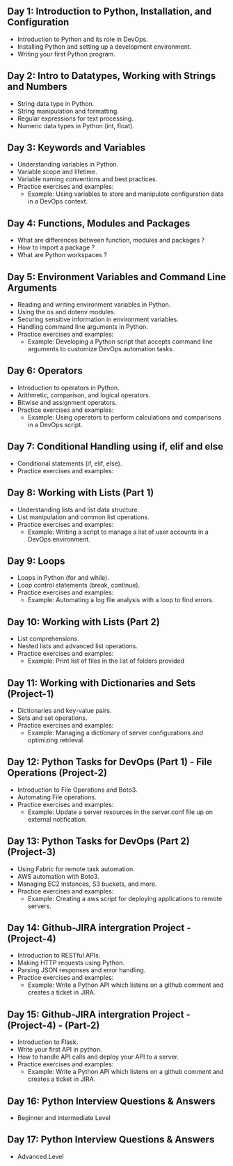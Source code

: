 ## Day 1: Introduction to Python, Installation, and Configuration
- Introduction to Python and its role in DevOps.
- Installing Python and setting up a development environment.
- Writing your first Python program.

## Day 2: Intro to Datatypes, Working with Strings and Numbers
- String data type in Python.
- String manipulation and formatting.
- Regular expressions for text processing.
- Numeric data types in Python (int, float).
 
## Day 3: Keywords and Variables
- Understanding variables in Python.
- Variable scope and lifetime.
- Variable naming conventions and best practices.
- Practice exercises and examples:
  - Example: Using variables to store and manipulate configuration data in a DevOps context.

## Day 4: Functions, Modules and Packages
- What are differences between function, modules and packages ?
- How to import a package ?
- What are Python workspaces ?

## Day 5: Environment Variables and Command Line Arguments
- Reading and writing environment variables in Python.
- Using the os and dotenv modules.
- Securing sensitive information in environment variables.
- Handling command line arguments in Python.
- Practice exercises and examples:
  - Example: Developing a Python script that accepts command line arguments to customize DevOps automation tasks.

## Day 6: Operators
- Introduction to operators in Python.
- Arithmetic, comparison, and logical operators.
- Bitwise and assignment operators.
- Practice exercises and examples:
  - Example: Using operators to perform calculations and comparisons in a DevOps script.

## Day 7: Conditional Handling using if, elif and else
- Conditional statements (if, elif, else).
- Practice exercises and examples:

## Day 8: Working with Lists (Part 1)
- Understanding lists and list data structure.
- List manipulation and common list operations.
- Practice exercises and examples:
  - Example: Writing a script to manage a list of user accounts in a DevOps environment.
  
## Day 9: Loops
- Loops in Python (for and while).
- Loop control statements (break, continue).
- Practice exercises and examples:
  - Example: Automating a log file analysis with a loop to find errors.

## Day 10: Working with Lists (Part 2)
- List comprehensions.
- Nested lists and advanced list operations.
- Practice exercises and examples:
  - Example: Print list of files in the list of folders provided

## Day 11: Working with Dictionaries and Sets (Project-1)
- Dictionaries and key-value pairs.
- Sets and set operations.
- Practice exercises and examples:
  - Example: Managing a dictionary of server configurations and optimizing retrieval.

## Day 12: Python Tasks for DevOps (Part 1) - File Operations (Project-2)
- Introduction to File Operations and Boto3.
- Automating File operations.
- Practice exercises and examples:
  - Example: Update a server resources in the server.conf file up on external notification.

## Day 13: Python Tasks for DevOps (Part 2) (Project-3)
- Using Fabric for remote task automation.
- AWS automation with Boto3.
- Managing EC2 instances, S3 buckets, and more.
- Practice exercises and examples:
  - Example: Creating a aws script for deploying applications to remote servers.

## Day 14: Github-JIRA intergration Project - (Project-4)
- Introduction to RESTful APIs.
- Making HTTP requests using Python.
- Parsing JSON responses and error handling.
- Practice exercises and examples:
  - Example: Write a Python API which listens on a github comment and creates a ticket in JIRA.

## Day 15: Github-JIRA intergration Project - (Project-4) - (Part-2)
- Introduction to Flask.
- Write your first API in python.
- How to handle API calls and deploy your API to a server.
- Practice exercises and examples:
  - Example: Write a Python API which listens on a github comment and creates a ticket in JIRA.

## Day 16: Python Interview Questions & Answers
- Beginner and intermediate Level

## Day 17: Python Interview Questions & Answers
- Advanced Level

